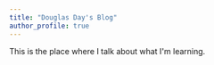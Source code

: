 ```yaml
---
title: "Douglas Day's Blog"
author_profile: true
---
```


This is the place where I talk about what I'm learning.

